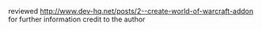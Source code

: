 reviewed http://www.dev-hq.net/posts/2--create-world-of-warcraft-addon for further information
credit to the author